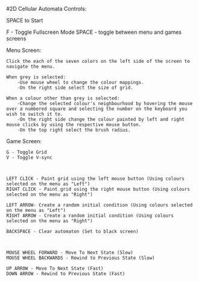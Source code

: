 #2D Cellular Automata Controls:

SPACE to Start

F - Toggle Fullscreen Mode
SPACE - toggle between menu and games screens



Menu Screen:

	Click the each of the seven colors on the left side of the screen to navigate the menu.

	When grey is selected:
		-Use mouse wheel to change the colour mappings.
		-On the right side select the size of grid.

	When a colour other than grey is selected:
		-Change the selected colour's neighbourhood by hovering the mouse over a numbered square and selecting the number on the keyboard you wish to switch it to.
		-On the right side change the colour painted by left and right mouse clicks by using the respective mouse button. 
		-On the top right select the brush radius.



Game Screen:

	G - Toggle Grid
	V - Toggle V-sync



	LEFT CLICK - Paint grid using the left mouse button (Using colours selected on the menu as "Left")
	RIGHT CLICK - Paint grid using the right mouse button (Using colours selected on the menu as "Right")

	LEFT ARROW- Create a random initial condition (Using colours selected on the menu as "Left")
	RIGHT ARROW - Create a random initial condition (Using colours selected on the menu as "Right")

	BACKSPACE - Clear automaton (Set to black screen)



	MOUSE WHEEL FORWARD - Move To Next State (Slow)
	MOUSE WHEEL BACKWARDS - Rewind to Previous State (Slow)

	UP ARROW - Move To Next State (Fast)
	DOWN ARROW - Rewind to Previous State (Fast)
